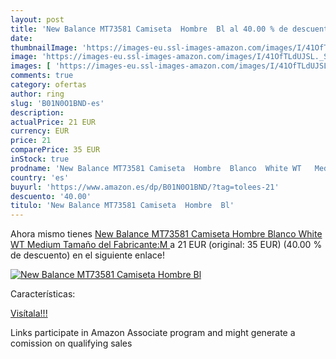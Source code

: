 ```yaml
---
layout: post
title: 'New Balance MT73581 Camiseta  Hombre  Bl al 40.00 % de descuento'
date: 
thumbnailImage: 'https://images-eu.ssl-images-amazon.com/images/I/41OfTLdUJSL._SL200_.jpg'
image: 'https://images-eu.ssl-images-amazon.com/images/I/41OfTLdUJSL._SL200_.jpg'
images: [ 'https://images-eu.ssl-images-amazon.com/images/I/41OfTLdUJSL._SL200_.jpg' ]
comments: true
category: ofertas
author: ring
slug: 'B01N0O1BND-es'
description:
actualPrice: 21 EUR
currency: EUR
price: 21
comparePrice: 35 EUR
inStock: true
prodname: 'New Balance MT73581 Camiseta  Hombre  Blanco  White WT   Medium  Tamaño del Fabricante:M '
country: 'es'
buyurl: 'https://www.amazon.es/dp/B01N0O1BND/?tag=tolees-21'
descuento: '40.00'
titulo: 'New Balance MT73581 Camiseta  Hombre  Bl'
---
```


Ahora mismo tienes [New Balance MT73581 Camiseta  Hombre  Blanco  White WT   Medium  Tamaño del Fabricante:M ](https://www.amazon.es/dp/B01N0O1BND/?tag=tolees-21) a 21 EUR (original: 35 EUR) (40.00 %  de descuento) en el siguiente enlace!

[![New Balance MT73581 Camiseta  Hombre  Bl](https://images-eu.ssl-images-amazon.com/images/I/41OfTLdUJSL._SL200_.jpg)](https://www.amazon.es/dp/B01N0O1BND/?tag=tolees-21)

Características:


[Visítala!!!](https://www.amazon.es/dp/B01N0O1BND/?tag=tolees-21)

Links participate in Amazon Associate program and might generate a comission on qualifying sales
